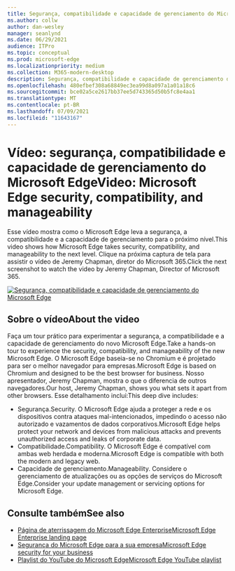 ```yaml
---
title: Segurança, compatibilidade e capacidade de gerenciamento do Microsoft Edge
ms.author: collw
author: dan-wesley
manager: seanlynd
ms.date: 06/29/2021
audience: ITPro
ms.topic: conceptual
ms.prod: microsoft-edge
ms.localizationpriority: medium
ms.collection: M365-modern-desktop
description: Segurança, compatibilidade e capacidade de gerenciamento do Microsoft Edge
ms.openlocfilehash: 480efbef308a68849ec3ea99d8a097a1a01a18c6
ms.sourcegitcommit: bce02a5ce2617bb37ee5d743365d50b5fc8e4aa1
ms.translationtype: MT
ms.contentlocale: pt-BR
ms.lasthandoff: 07/09/2021
ms.locfileid: "11643167"
---
```

# <a name="video-microsoft-edge-security-compatibility-and-manageability"></a><span data-ttu-id="60d18-103">Vídeo: segurança, compatibilidade e capacidade de gerenciamento do Microsoft Edge</span><span class="sxs-lookup"><span data-stu-id="60d18-103">Video: Microsoft Edge security, compatibility, and manageability</span></span>

<span data-ttu-id="60d18-104">Esse vídeo mostra como o Microsoft Edge leva a segurança, a compatibilidade e a capacidade de gerenciamento para o próximo nível.</span><span class="sxs-lookup"><span data-stu-id="60d18-104">This video shows how Microsoft Edge takes security, compatibility, and manageability to the next level.</span></span> <span data-ttu-id="60d18-105">Clique na próxima captura de tela para assistir o vídeo de Jeremy Chapman, diretor do Microsoft 365.</span><span class="sxs-lookup"><span data-stu-id="60d18-105">Click the next screenshot to watch the video by Jeremy Chapman, Director of Microsoft 365.</span></span>

[![Segurança, compatibilidade e capacidade de gerenciamento do Microsoft Edge](media/microsoft-edge-video-security-compatibility-manageability/0.png)](http://www.youtube.com/watch?v=uMmh_gNaM4I "Microsoft Edge security, compatibility, and manageability")

## <a name="about-the-video"></a><span data-ttu-id="60d18-107">Sobre o vídeo</span><span class="sxs-lookup"><span data-stu-id="60d18-107">About the video</span></span>

<span data-ttu-id="60d18-108">Faça um tour prático para experimentar a segurança, a compatibilidade e a capacidade de gerenciamento do novo Microsoft Edge.</span><span class="sxs-lookup"><span data-stu-id="60d18-108">Take a hands-on tour to experience the security, compatibility, and manageability of the new Microsoft Edge.</span></span> <span data-ttu-id="60d18-109">O Microsoft Edge baseia-se no Chromium e é projetado para ser o melhor navegador para empresas.</span><span class="sxs-lookup"><span data-stu-id="60d18-109">Microsoft Edge is based on Chromium and designed to be the best browser for business.</span></span> <span data-ttu-id="60d18-110">Nosso apresentador, Jeremy Chapman, mostra o que o diferencia de outros navegadores.</span><span class="sxs-lookup"><span data-stu-id="60d18-110">Our host, Jeremy Chapman, shows you what sets it apart from other browsers.</span></span> <span data-ttu-id="60d18-111">Esse detalhamento inclui:</span><span class="sxs-lookup"><span data-stu-id="60d18-111">This deep dive includes:</span></span>

- <span data-ttu-id="60d18-112">Segurança.</span><span class="sxs-lookup"><span data-stu-id="60d18-112">Security.</span></span> <span data-ttu-id="60d18-113">O Microsoft Edge ajuda a proteger a rede e os dispositivos contra ataques mal-intencionados, impedindo o acesso não autorizado e vazamentos de dados corporativos.</span><span class="sxs-lookup"><span data-stu-id="60d18-113">Microsoft Edge helps protect your network and devices from malicious attacks and prevents unauthorized access and leaks of corporate data.</span></span>
- <span data-ttu-id="60d18-114">Compatibilidade.</span><span class="sxs-lookup"><span data-stu-id="60d18-114">Compatibility.</span></span> <span data-ttu-id="60d18-115">O Microsoft Edge é compatível com ambas web herdada e moderna.</span><span class="sxs-lookup"><span data-stu-id="60d18-115">Microsoft Edge is compatible with both the modern and legacy web.</span></span>
- <span data-ttu-id="60d18-116">Capacidade de gerenciamento.</span><span class="sxs-lookup"><span data-stu-id="60d18-116">Manageability.</span></span> <span data-ttu-id="60d18-117">Considere o gerenciamento de atualizações ou as opções de serviços do Microsoft Edge.</span><span class="sxs-lookup"><span data-stu-id="60d18-117">Consider your update management or servicing options for Microsoft Edge.</span></span>

## <a name="see-also"></a><span data-ttu-id="60d18-118">Consulte também</span><span class="sxs-lookup"><span data-stu-id="60d18-118">See also</span></span>

- [<span data-ttu-id="60d18-119">Página de aterrissagem do Microsoft Edge Enterprise</span><span class="sxs-lookup"><span data-stu-id="60d18-119">Microsoft Edge Enterprise landing page</span></span>](https://aka.ms/EdgeEnterprise)
- [<span data-ttu-id="60d18-120">Segurança do Microsoft Edge para a sua empresa</span><span class="sxs-lookup"><span data-stu-id="60d18-120">Microsoft Edge security for your business</span></span>](ms-edge-security-for-business.md)
- [<span data-ttu-id="60d18-121">Playlist do YouTube do Microsoft Edge</span><span class="sxs-lookup"><span data-stu-id="60d18-121">Microsoft Edge YouTube playlist</span></span>](https://www.youtube.com/playlist?list=PLXtHYVsvn_b-uXh1tMeYpT-0iD8tD3tFy)
